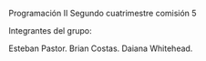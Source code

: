 Programación II Segundo cuatrimestre comisión 5

Integrantes del grupo:

Esteban Pastor. 
Brian Costas. 
Daiana Whitehead.

